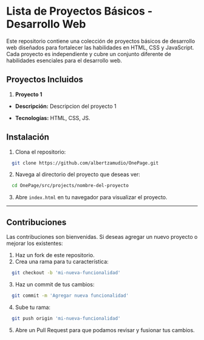 # Lista de Proyectos Básicos - Desarrollo Web

Este repositorio contiene una colección de proyectos básicos de desarrollo web diseñados para fortalecer las habilidades en HTML, CSS y JavaScript. Cada proyecto es independiente y cubre un conjunto diferente de habilidades esenciales para el desarrollo web.

## Proyectos Incluidos

1. **Proyecto 1**
  - **Descripción:**
    Descripcion del proyecto 1

  - **Tecnologías:**
    HTML, CSS, JS.

## Instalación

1. Clona el repositorio:

  ```bash
    git clone https://github.com/albertzamudio/OnePage.git
  ```

2. Navega al directorio del proyecto que deseas ver:

  ```bash
    cd OnePage/src/projects/nombre-del-proyecto
  ```

3. Abre `index.html` en tu navegador para visualizar el proyecto.

---

## Contribuciones

Las contribuciones son bienvenidas. Si deseas agregar un nuevo proyecto o mejorar los existentes:

1. Haz un fork de este repositorio.
2. Crea una rama para tu característica:

  ```bash
    git checkout -b 'mi-nueva-funcionalidad'
  ```

3. Haz un commit de tus cambios:

  ```bash
    git commit -m 'Agregar nueva funcionalidad'
  ```

4. Sube tu rama:

  ```bash
    git push origin 'mi-nueva-funcionalidad'
  ```

5. Abre un Pull Request para que podamos revisar y fusionar tus cambios.
